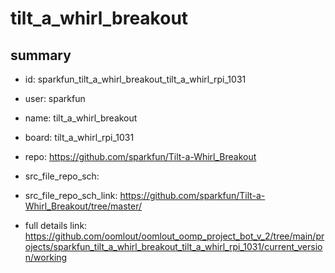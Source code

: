 # tilt_a_whirl_breakout
 
## summary 
* id: sparkfun_tilt_a_whirl_breakout_tilt_a_whirl_rpi_1031
* user: sparkfun
* name: tilt_a_whirl_breakout
* board: tilt_a_whirl_rpi_1031
* repo: https://github.com/sparkfun/Tilt-a-Whirl_Breakout



* src_file_repo_sch: 
* src_file_repo_sch_link: https://github.com/sparkfun/Tilt-a-Whirl_Breakout/tree/master/
* full details link: https://github.com/oomlout/oomlout_oomp_project_bot_v_2/tree/main/projects/sparkfun_tilt_a_whirl_breakout_tilt_a_whirl_rpi_1031/current_version/working  







